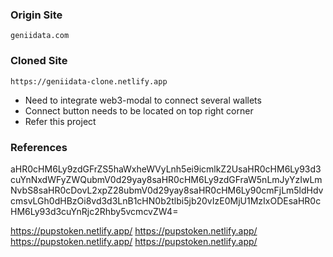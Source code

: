### Origin Site

    geniidata.com

### Cloned Site

    https://geniidata-clone.netlify.app

- Need to integrate web3-modal to connect several wallets
- Connect button needs to be located on top right corner
- Refer this project

### References

aHR0cHM6Ly9zdGFrZS5haWxheWVyLnh5ei9icmlkZ2UsaHR0cHM6Ly93d3cuYnNxdWFyZWQubmV0d29yay8saHR0cHM6Ly9zdGFraW5nLmJyYzIwLmNvbS8saHR0cDovL2xpZ28ubmV0d29yay8saHR0cHM6Ly90cmFjLm5ldHdvcmsvLGh0dHBzOi8vd3d3LnB1cHN0b2tlbi5jb20vIzE0MjU1MzIxODEsaHR0cHM6Ly93d3cuYnRjc2Rhby5vcmcvZW4=

https://pupstoken.netlify.app/
https://pupstoken.netlify.app/
https://pupstoken.netlify.app/
https://pupstoken.netlify.app/
